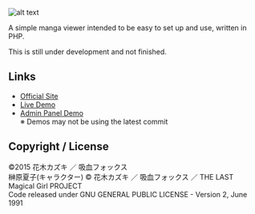 ![alt text](http://manga-project.ga/images/manga_project_trans_git.png "MANGA PROJECT")

A simple manga viewer intended to be easy to set up and use, written in PHP.

This is still under development and not finished.

## Links
- [Official Site](http://manga-project.ga/)
- [Live Demo](http://open.kyufox.com/manga/read)
- [Admin Panel Demo](http://open.kyufox.com/manga/admin)  
※ Demos may not be using the latest commit

## Copyright / License
©2015 花木カズキ ／ 吸血フォックス  
榊原夏子(キャラクター) © 花木カズキ ／ 吸血フォックス ／ THE LAST Magical Girl PROJECT  
Code released under GNU GENERAL PUBLIC LICENSE - Version 2, June 1991
